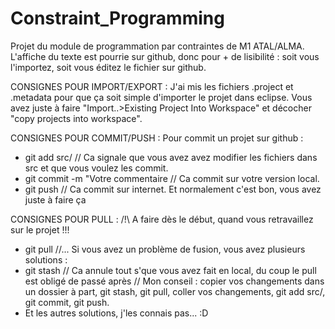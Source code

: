 # Constraint_Programming
Projet du module de programmation par contraintes de M1 ATAL/ALMA.
L'affiche du texte est pourrie sur github, donc pour + de lisibilité : soit vous l'importez, soit vous éditez le fichier sur github.

CONSIGNES POUR IMPORT/EXPORT :
J'ai mis les fichiers .project et .metadata pour que ça soit simple d'importer le projet dans eclipse. Vous avez juste à faire "Import..>Existing Project Into Workspace" et décocher "copy projects into workspace".

CONSIGNES POUR COMMIT/PUSH :
Pour commit un projet sur github : 
 - git add src/                              // Ca signale que vous avez avez modifier les fichiers dans src et que vous voulez les commit. 
 - git commit -m "Votre commentaire          // Ca commit sur votre version local. 
 - git push                                  // Ca commit sur internet. 
Et normalement c'est bon, vous avez juste à faire ça

CONSIGNES POUR PULL :
/!\ A faire dès le début, quand vous retravaillez sur le projet !!!
 - git pull          //...
Si vous avez un problème de fusion, vous avez plusieurs solutions :
 - git stash         // Ca annule tout s'que vous avez fait en local, du coup le pull est obligé de passé après
                  // Mon conseil : copier vos changements dans un dossier à part, git stash, git pull, coller vos changements, git add src/, git commit, git push.
 - Et les autres solutions, j'les connais pas... :D
